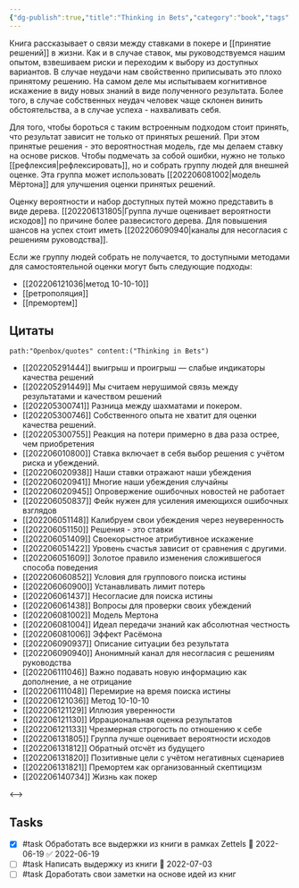```yaml
---
{"dg-publish":true,"title":"Thinking in Bets","category":"book","tags":["books"],"rating":3,"date":"2022-06-04T10:14:53+03:00","modified_at":"2022-07-04T09:09:29+03:00","permalink":"/refs/thinking-in-bets/","dgHomeLink":false,"dgPassFrontmatter":true}
---
```





Книга рассказывает о связи между ставками в покере и [[принятие решений]] в жизни. Как и в случае ставок, мы руководствуемся нашим опытом, взвешиваем риски и переходим к выбору из доступных вариантов. В случае неудачи нам свойственно приписывать это плохо принятому решению. На самом деле мы испытываем когнитивное искажение в виду новых знаний в виде полученного результата. Более того, в случае собственных неудач человек чаще склонен винить обстоятельства, а в случае успеха - нахваливать себя.

Для того, чтобы бороться с таким встроенным подходом стоит принять, что результат зависит не только от принятых решений. При этом принятые решения - это вероятностная модель, где мы делаем ставку на основе рисков. Чтобы подмечать за собой ошибки, нужно не только [[рефлексия|рефлексировать]], но и собрать группу людей для внешней оценке. Эта группа может использовать [[202206081002|модель Мёртона]] для улучшения оценки принятых решений.

Оценку вероятности и набор доступных путей можно представить в виде дерева. [[202206131805|Группа лучше оценивает вероятности исходов]] по причине более развесистого дерева. Для повышения шансов на успех стоит иметь [[202206090940|каналы для несогласия с решениям руководства]].

Если же группу людей собрать не получается, то доступными методами для самостоятельной оценки могут быть следующие подходы:
- [[202206121036|метод 10-10-10]]
- [[ретрополяция]]
- [[премортем]]

## Цитаты

```expander
path:"Openbox/quotes" content:("Thinking in Bets")
```
 
- [[202205291444]] выигрыш и проигрыш — слабые индикаторы качества решений
- [[202205291449]] Мы считаем нерушимой связь между результатами и качеством решений
- [[202205300741]] Разница между шахматами и покером.
- [[202205300746]] Собственного опыта не хватит для оценки качества решений.
- [[202205300755]] Реакция на потери примерно в два раза острее, чем приобретения
- [[202206010800]] Ставка включает в себя выбор решения с учётом риска и убеждений.
- [[202206020938]] Наши ставки отражают наши убеждения
- [[202206020941]] Многие наши убеждения случайны
- [[202206020945]] Опровержение ошибочных новостей не работает
- [[202206050837]] Фейк нужен для усиления имеющихся ошибочных взглядов
- [[202206051148]] Калибруем свои убеждения через неуверенность
- [[202206051150]] Решения - это ставки
- [[202206051409]] Своекорыстное атрибутивное искажение
- [[202206051422]] Уровень счастья зависит от сравнения с другими.
- [[202206051609]] Золотое правило изменения сложившегося способа поведения
- [[202206060852]] Условия для группового поиска истины
- [[202206060900]] Устанавливать лимит потерь
- [[202206061437]] Несогласие для поиска истины
- [[202206061438]] Вопросы для проверки своих убеждений
- [[202206081002]] Модель Мертона
- [[202206081004]] Идеал передачи знаний как абсолютная честность
- [[202206081006]] Эффект Расёмона
- [[202206090937]] Описание ситуации без результата
- [[202206090940]] Анонимный канал для несогласия с решениям руководства
- [[202206111046]] Важно подавать новую информацию как дополнение, а не отрицание
- [[202206111048]] Перемирие на время поиска истины
- [[202206121036]] Метод 10-10-10
- [[202206121129]] Иллюзия уверенности
- [[202206121130]] Иррациональная оценка результатов
- [[202206121133]] Чрезмерная строгость по отношению к себе
- [[202206131805]] Группа лучше оценивает вероятности исходов
- [[202206131812]] Обратный отсчёт из будущего
- [[202206131820]] Позитивные цели с учётом негативных сценариев
- [[202206131821]] Премортем как организованный скептицизм
- [[202206140734]] Жизнь как покер
 
<-->

## Tasks

- [x] #task Обработать все выдержки из книги в рамках Zettels 📅 2022-06-19 ✅ 2022-06-19
- [ ] #task Написать выдержку из книги 📅 2022-07-03
- [ ] #task Доработать свои заметки на основе идей из книг

